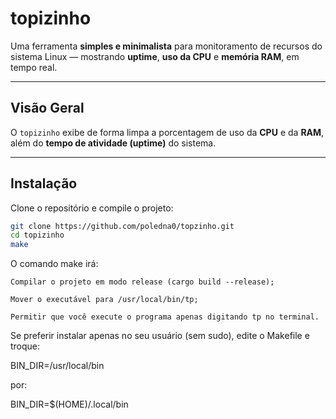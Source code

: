 #  topizinho

Uma ferramenta **simples e minimalista** para monitoramento de recursos do sistema Linux — mostrando **uptime**, **uso da CPU** e **memória RAM**, em tempo real.

---

##  Visão Geral

O `topizinho` exibe de forma limpa a porcentagem de uso da **CPU** e da **RAM**, além do **tempo de atividade (uptime)** do sistema.

---

##  Instalação

Clone o repositório e compile o projeto:

```bash
git clone https://github.com/poledna0/topzinho.git
cd topizinho
make
```

O comando make irá:

    Compilar o projeto em modo release (cargo build --release);

    Mover o executável para /usr/local/bin/tp;

    Permitir que você execute o programa apenas digitando tp no terminal.

Se preferir instalar apenas no seu usuário (sem sudo), edite o Makefile e troque:

BIN_DIR=/usr/local/bin

por:

BIN_DIR=$(HOME)/.local/bin

